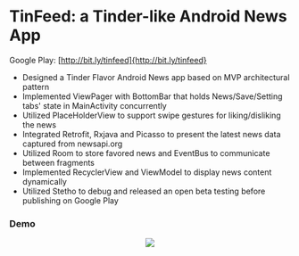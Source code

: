 # TinFeed: a Tinder-like Android News App
Google Play: [http://bit.ly/tinfeed]{http://bit.ly/tinfeed}
* Designed a Tinder Flavor Android News app based on MVP architectural pattern
* Implemented ViewPager with BottomBar that holds News/Save/Setting tabs' state in MainActivity concurrently
* Utilized PlaceHolderView to support swipe gestures for liking/disliking the news
* Integrated Retrofit, Rxjava and Picasso to present the latest news data captured from newsapi.org
* Utilized Room to store favored news and EventBus to communicate between fragments
* Implemented RecyclerView and ViewModel to display news content dynamically
* Utilized Stetho to debug and released an open beta testing before publishing on Google Play

### Demo
<p align="center"><img src="TinFeed_gif.gif"></p>
